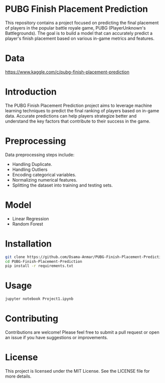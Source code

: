 # PUBG Finish Placement Prediction
This repository contains a project focused on predicting the final placement of players in the popular battle royale game, PUBG (PlayerUnknown's Battlegrounds). The goal is to build a model that can accurately predict a player's finish placement based on various in-game metrics and features.

# Data 
https://www.kaggle.com/c/pubg-finish-placement-prediction

# Introduction
The PUBG Finish Placement Prediction project aims to leverage machine learning techniques to predict the final ranking of players based on in-game data. Accurate predictions can help players strategize better and understand the key factors that contribute to their success in the game.

# Preprocessing
Data preprocessing steps include:

* Handling Duplicate.
* Handling Outliers
* Encoding categorical variables.
* Normalizing numerical features.
* Splitting the dataset into training and testing sets.


# Model

* Linear Regression
* Random Forest

# Installation
```bash
git clone https://github.com/Osama-Anmar/PUBG-Finish-Placement-Prediction.git
cd PUBG-Finish-Placement-Prediction
pip install -r requirements.txt
```

# Usage
```bash
jupyter notebook Project1.ipynb
```
# Contributing
Contributions are welcome! Please feel free to submit a pull request or open an issue if you have suggestions or improvements.

# License
This project is licensed under the MIT License. See the LICENSE file for more details.
